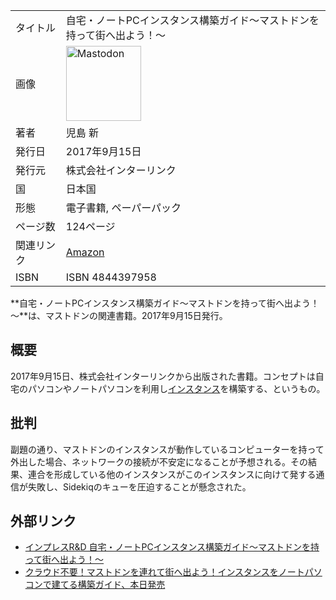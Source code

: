 <div>

|            |                                                                                                                                                                                                                                                                                                        |
|------------|--------------------------------------------------------------------------------------------------------------------------------------------------------------------------------------------------------------------------------------------------------------------------------------------------------|
| タイトル   | 自宅・ノートPCインスタンス構築ガイド～マストドンを持って街へ出よう！～                                                                                                                                                                                                                                 |
| 画像       | [<img src="/images/thumb/0/00/Mastodon_logo.png/120px-Mastodon_logo.png" srcset="/images/thumb/0/00/Mastodon_logo.png/180px-Mastodon_logo.png 1.5x, /images/0/00/Mastodon_logo.png 2x" width="120" height="120" alt="Mastodon" />](/%E3%83%95%E3%82%A1%E3%82%A4%E3%83%AB:Mastodon_logo.png "Mastodon") |
| 著者       | 児島 新                                                                                                                                                                                                                                                                                                |
| 発行日     | 2017年9月15日                                                                                                                                                                                                                                                                                          |
| 発行元     | 株式会社インターリンク                                                                                                                                                                                                                                                                                 |
| 国         | 日本国                                                                                                                                                                                                                                                                                                 |
| 形態       | 電子書籍, ペーパーパック                                                                                                                                                                                                                                                                               |
| ページ数   | 124ページ                                                                                                                                                                                                                                                                                              |
| 関連リンク | <a href="https://www.amazon.co.jp/dp/B075FLP65G" rel="nofollow">Amazon</a>                                                                                                                                                                                                                             |
| ISBN       | ISBN 4844397958                                                                                                                                                                                                                                                                                        |

**自宅・ノートPCインスタンス構築ガイド～マストドンを持って街へ出よう！～**は、マストドンの関連書籍。2017年9月15日発行。

## 概要

2017年9月15日、株式会社インターリンクから出版された書籍。コンセプトは自宅のパソコンやノートパソコンを利用し[インスタンス](/%E3%82%A4%E3%83%B3%E3%82%B9%E3%82%BF%E3%83%B3%E3%82%B9 "インスタンス")を構築する、というもの。

## 批判

副題の通り、マストドンのインスタンスが動作しているコンピューターを持って外出した場合、ネットワークの接続が不安定になることが予想される。その結果、連合を形成している他のインスタンスがこのインスタンスに向けて発する通信が失敗し、Sidekiqのキューを圧迫することが懸念された。

## 外部リンク

-   <a href="https://nextpublishing.jp/book/9113.html" rel="nofollow">インプレスR&amp;D 自宅・ノートPCインスタンス構築ガイド～マストドンを持って街へ出よう！～</a>
-   <a href="https://www.excite.co.jp/News/release/20170915/Prtimes_2017-09-15-6942-336.html" rel="nofollow">クラウド不要！マストドンを連れて街へ出よう！インスタンスをノートパソコンで建てる構築ガイド、本日発売</a>

</div>

